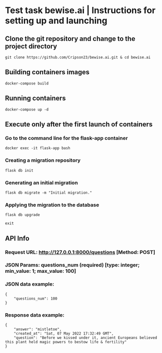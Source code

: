 # Test task bewise.ai | Instructions for setting up and launching
## Сlone the git repository and change to the project directory
```
git clone https://github.com/Cripson23/bewise.ai.git & cd bewise.ai
```
## Building containers images
```
docker-compose build
```
## Running containers
```
docker-compose up -d
```
## Execute only after the first launch of containers
### Go to the command line for the flask-app container
```
docker exec -it flask-app bash
```
### Creating a migration repository
```
flask db init
```
### Generating an initial migration
```
flask db migrate -m "Initial migration."
```
### Applying the migration to the database
```
flask db upgrade
```
```
exit
```
## API Info
### Request URL: http://127.0.0.1:8000/questions [Method: POST]
### JSON Params: questions_num (required) [type: integer; min_value: 1; max_value: 100]
### JSON data example:
```
{
    "questions_num": 100
}
```
### Response data example:
```
{
    "answer": "mistletoe",
    "created_at": "Sat, 07 May 2022 17:32:49 GMT",
    "question": "Before we kissed under it, ancient Europeans believed this plant held magic powers to bestow life & fertility"
}
```
